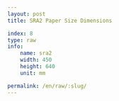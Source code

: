 ```yaml
---
layout: post
title: SRA2 Paper Size Dimensions

index: 8
type: raw
info:
    name: sra2
    width: 450
    height: 640
    unit: mm

permalink: /en/raw/:slug/
---
```



